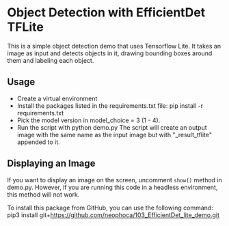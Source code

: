 # Object Detection with EfficientDet TFLite
This is a simple object detection demo that uses Tensorflow Lite. It takes an image as input and detects objects in it, drawing bounding boxes around them and labeling each object.

## Usage
- Create a virtual environment 
- Install the packages listed in the requirements.txt file: pip install -r requirements.txt
- Pick the model version in model_choice = 3 (1 - 4).
- Run the script with python demo.py
The script will create an output image with the same name as the input image but with "_result_tflite" appended to it.

## Displaying an Image

If you want to display an image on the screen, uncomment `show()` method in demo.py. However, if you are running this code in a headless environment, this method will not work.



To install this package from GitHub, you can use the following command: pip3 install git+https://github.com/neophoca/103_EfficientDet_lite_demo.git